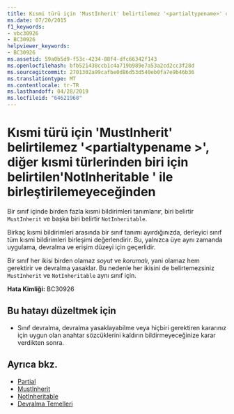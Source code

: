 ```yaml
---
title: Kısmi türü için 'MustInherit' belirtilemez '<partialtypename>' olduğundan, diğer kısmi türlerinden biri için belirtilen'NotInheritable ' ile birleştirilemez
ms.date: 07/20/2015
f1_keywords:
- vbc30926
- BC30926
helpviewer_keywords:
- BC30926
ms.assetid: 59a0b5d9-f53c-4234-88f4-dfc66342f143
ms.openlocfilehash: bfb521438ccb1c4a719b989e7a53a2cd2cc3f28d
ms.sourcegitcommit: 2701302a99cafbe0d86d53d540eb0fa7e9b46b36
ms.translationtype: MT
ms.contentlocale: tr-TR
ms.lasthandoff: 04/28/2019
ms.locfileid: "64621968"
---
```

# <a name="mustinherit-cannot-be-specified-for-partial-type-partialtypename-because-it-cannot-be-combined-with-notinheritable-specified-for-one-of-its-other-partial-types"></a>Kısmi türü için 'MustInherit' belirtilemez '\<partialtypename >', diğer kısmi türlerinden biri için belirtilen'NotInheritable ' ile birleştirilemeyeceğinden
Bir sınıf içinde birden fazla kısmi bildirimleri tanımlanır, biri belirtir `MustInherit` ve başka biri belirtir `NotInheritable`.  
  
 Birkaç kısmi bildirimleri arasında bir sınıf tanımı ayırdığınızda, derleyici sınıf tüm kısmi bildirimleri birleşimi değerlendirir. Bu, yalnızca üye aynı zamanda uygulama, devralma ve erişim düzeyi için geçerlidir.  
  
 Bir sınıf her ikisi birden olamaz *soyut* ve *korumalı*, yani olamaz hem gerektirir ve devralma yasaklar. Bu nedenle her ikisini de belirtemezsiniz `MustInherit` ve `NotInheritable` aynı sınıf için.  
  
 **Hata Kimliği:** BC30926  
  
## <a name="to-correct-this-error"></a>Bu hatayı düzeltmek için  
  
- Sınıf devralma, devralma yasaklayabilme veya hiçbiri gerektiren kararınız için uygun olan anahtar sözcüklerini kaldırın bildirmeyeceğinize karar verdikten sonra.  
  
## <a name="see-also"></a>Ayrıca bkz.

- [Partial](../../visual-basic/language-reference/modifiers/partial.md)
- [MustInherit](../../visual-basic/language-reference/modifiers/mustinherit.md)
- [NotInheritable](../../visual-basic/language-reference/modifiers/notinheritable.md)
- [Devralma Temelleri](../../visual-basic/programming-guide/language-features/objects-and-classes/inheritance-basics.md)
